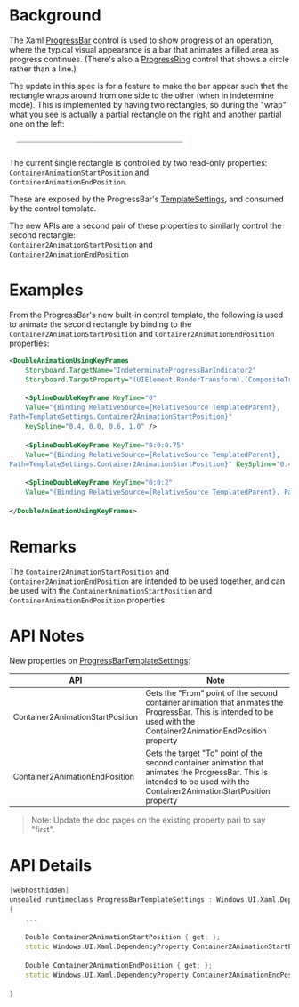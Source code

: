 
# Background

The Xaml [ProgressBar](https://docs.microsoft.com/uwp/api/Microsoft.UI.Xaml.Controls.ProgressBar) control is used to show progress of an operation, where the typical visual appearance is a bar that animates a filled area as progress continues. (There's also a [ProgressRing](https://docs.microsoft.com/uwp/api/Windows.UI.Xaml.Controls.ProgressRing) control that shows a circle rather than a line.)

The update in this spec is for a feature to make the bar appear such that the rectangle wraps around from one side to the other (when in indetermine mode). This is implemented by having two rectangles, so during the "wrap" what you see is actually a partial rectangle on the right and another partial one on the left:

![image](./IndeterminatePB.gif)

The current single rectangle is controlled by two read-only properties:  
`ContainerAnimationStartPosition` and  
`ContainerAnimationEndPosition`. 

These are exposed by the ProgressBar's [TemplateSettings](https://docs.microsoft.com/uwp/api/Windows.UI.Xaml.Controls.ProgressBar.TemplateSettings), and consumed by the control template. 

The new APIs are a second pair of these properties to similarly control the second rectangle:  
`Container2AnimationStartPosition` and  
`Container2AnimationEndPosition`

# Examples

From the ProgressBar's new built-in control template, the following is used to animate the second rectangle by binding to the `Container2AnimationStartPosition` and `Container2AnimationEndPosition` properties:

```Xml
<DoubleAnimationUsingKeyFrames
    Storyboard.TargetName="IndeterminateProgressBarIndicator2"
    Storyboard.TargetProperty="(UIElement.RenderTransform).(CompositeTransform.TranslateX)">

    <SplineDoubleKeyFrame KeyTime="0" 
    Value="{Binding RelativeSource={RelativeSource TemplatedParent},
Path=TemplateSettings.Container2AnimationStartPosition}" 
    KeySpline="0.4, 0.0, 0.6, 1.0" />

    <SplineDoubleKeyFrame KeyTime="0:0:0.75" 
    Value="{Binding RelativeSource={RelativeSource TemplatedParent}, 
Path=TemplateSettings.Container2AnimationStartPosition}" KeySpline="0.4, 0.0, 0.6, 1.0" />

    <SplineDoubleKeyFrame KeyTime="0:0:2" 
    Value="{Binding RelativeSource={RelativeSource TemplatedParent}, Path=TemplateSettings.Container2AnimationEndPosition}" KeySpline="0.4, 0.0, 0.6, 1.0" />

</DoubleAnimationUsingKeyFrames>
```


# Remarks

The `Container2AnimationStartPosition` and `Container2AnimationEndPosition` are intended to be used together, and can be used with the `ContainerAnimationStartPosition` and `ContainerAnimationEndPosition` properties.

# API Notes

New properties on [ProgressBarTemplateSettings](https://docs.microsoft.com/uwp/api/Microsoft.UI.Xaml.Controls.ProgressBarTemplateSettings):

| API | Note |
| - | - |
| Container2AnimationStartPosition | Gets the "From" point of the second container animation that animates the ProgressBar. This is intended to be used with the Container2AnimationEndPosition property |
| Container2AnimationEndPosition | Gets the target "To" point of the second container animation that animates the ProgressBar. This is intended to be used with the Container2AnimationStartPosition property|


> Note: Update the  doc pages on the existing property pari to say "first".

# API Details

```c++
[webhosthidden]
unsealed runtimeclass ProgressBarTemplateSettings : Windows.UI.Xaml.DependencyObject
{
    ...

    Double Container2AnimationStartPosition { get; };
    static Windows.UI.Xaml.DependencyProperty Container2AnimationStartPositionProperty{ get; };

    Double Container2AnimationEndPosition { get; };
    static Windows.UI.Xaml.DependencyProperty Container2AnimationEndPositionProperty{ get; };

}
```
